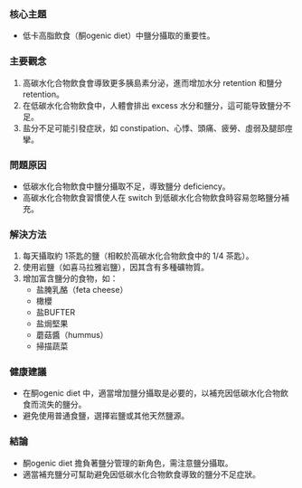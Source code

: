 ### 核心主題
- 低卡高脂飲食（酮ogenic diet）中鹽分攝取的重要性。

### 主要觀念
1. 高碳水化合物飲食會導致更多胰島素分泌，進而增加水分 retention 和鹽分 retention。
2. 在低碳水化合物飲食中，人體會排出 excess 水分和鹽分，這可能导致鹽分不足。
3. 盐分不足可能引發症狀，如 constipation、心悸、頭痛、疲勞、虛弱及腿部痙攣。

### 問題原因
- 低碳水化合物飲食中鹽分攝取不足，導致鹽分 deficiency。
- 高碳水化合物飲食習慣使人在 switch 到低碳水化合物飲食時容易忽略鹽分補充。

### 解決方法
1. 每天攝取約 1茶匙的鹽（相較於高碳水化合物飲食中的 1/4 茶匙）。
2. 使用岩鹽（如喜马拉雅岩鹽），因其含有多種礦物質。
3. 增加富含鹽分的食物，如：
   - 盐腌乳酪（feta cheese）
   - 橄櫻
   - 盐BUFTER
   - 盐焗堅果
   - 蘑菇醬（hummus）
   - 掃描蔬菜

### 健康建議
- 在酮ogenic diet 中，適當增加鹽分攝取是必要的，以補充因低碳水化合物飲食而流失的鹽分。
- 避免使用普通食鹽，選擇岩鹽或其他天然鹽源。

### 結論
- 酮ogenic diet 擔負著鹽分管理的新角色，需注意鹽分攝取。
- 適當補充鹽分可幫助避免因低碳水化合物飲食導致的鹽分不足症狀。